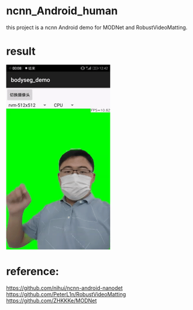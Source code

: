# ncnn_Android_human

this project is a ncnn Android demo for MODNet and RobustVideoMatting.
# result  
![](result.gif)  
# reference:  
https://github.com/nihui/ncnn-android-nanodet  
https://github.com/PeterL1n/RobustVideoMatting  
https://github.com/ZHKKKe/MODNet  
